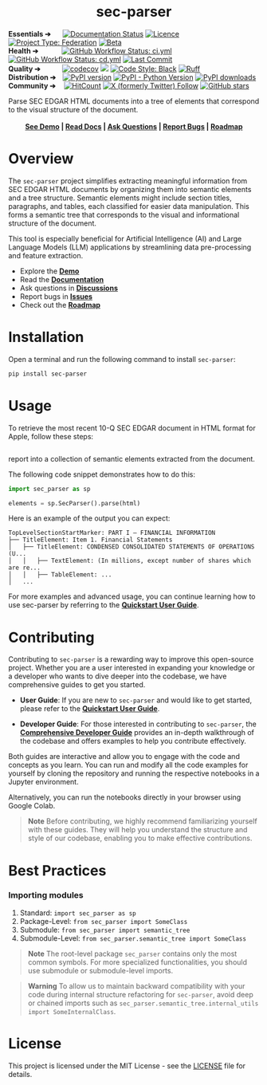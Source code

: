 <p align="center">&nbsp;</p>
<p align="center">
  <h1 align="center"><b>sec-parser</b></h1>
</p>
<p align="left">
  <!-- Using &nbsp; for alignment due to GitHub README limitations -->
  <b>Essentials ➔&nbsp;&nbsp;&nbsp;&nbsp;&nbsp;&nbsp;</b>
  <a href='https://sec-parser.readthedocs.io/en/latest/?badge=latest'><img src='https://readthedocs.org/projects/sec-parser/badge/?version=latest' alt='Documentation Status' /></a>
  <a href="LICENSE"><img src="https://img.shields.io/github/license/alphanome-ai/sec-parser.svg" alt="Licence"></a>
  <a href="https://project-types.github.io/#federation"><img src="https://img.shields.io/badge/project%20type-federation-brightgreen" alt="Project Type: Federation"></a>
  <!-- NOTE: After changing stability level here, also change it in pyproject.toml -->
  <a href="https://github.com/mkenney/software-guides/blob/master/STABILITY-BADGES.md#beta"><img src="https://img.shields.io/badge/stability-beta-33bbff.svg" alt="Beta"></a>
  <br>
  <b>Health ➔&nbsp;&nbsp;&nbsp;&nbsp;&nbsp;&nbsp;&nbsp;&nbsp;&nbsp;&nbsp;&nbsp;&nbsp;&nbsp;</b>
  <a href="https://github.com/alphanome-ai/sec-parser/actions/workflows/ci.yml"><img alt="GitHub Workflow Status: ci.yml" src="https://img.shields.io/github/actions/workflow/status/alphanome-ai/sec-parser/ci.yml?label=ci"></a>
  <a href="https://github.com/alphanome-ai/sec-parser/actions/workflows/cd.yml"><img alt="GitHub Workflow Status: cd.yml" src="https://img.shields.io/github/actions/workflow/status/alphanome-ai/sec-parser/cd.yml?label=cd"></a>
  <a href="https://github.com/alphanome-ai/sec-parser/commits/main"><img alt="Last Commit" src="https://img.shields.io/github/last-commit/alphanome-ai/sec-parser"></a>  
  <br>
  <b>Quality ➔&nbsp;&nbsp;&nbsp;&nbsp;&nbsp;&nbsp;&nbsp;&nbsp;&nbsp;&nbsp;&nbsp;&nbsp;</b>
  <a href="https://codecov.io/gh/alphanome-ai/sec-parser"><img src="https://codecov.io/gh/alphanome-ai/sec-parser/graph/badge.svg?token=KJLA96CBCN" alt="codecov" /></a>
  <a href="https://mypy-lang.org/"><img src="https://img.shields.io/badge/type%20checked-mypy-blue.svg"></a>
  <a href="https://github.com/psf/black"><img alt="Code Style: Black" src="https://img.shields.io/badge/code%20style-black-000000.svg"></a>
  <a href="https://github.com/astral-sh/ruff"><img src="https://img.shields.io/endpoint?url=https://raw.githubusercontent.com/astral-sh/ruff/main/assets/badge/v2.json" alt="Ruff"></a>
  <br>
  <b>Distribution ➔&nbsp;&nbsp;&nbsp;</b>
  <a href="https://badge.fury.io/py/sec-parser"><img src="https://badge.fury.io/py/sec-parser.svg" alt="PyPI version" /></a>
  <a href="https://pypi.org/project/sec-parser/"><img alt="PyPI - Python Version" src="https://img.shields.io/pypi/pyversions/sec-parser"></a>
  <a href="https://pypistats.org/packages/sec-parser"><img src="https://img.shields.io/pypi/dm/sec-parser.svg" alt="PyPI downloads"></a>
  <br>
  <b>Community ➔&nbsp;&nbsp;&nbsp;&nbsp;</b>
  <a href="http://hits.dwyl.com/alphanome-ai/sec-parser"><img src="https://img.shields.io/endpoint?url=https%3A%2F%2Fhits.dwyl.com%2Falphanome-ai%2Fsec-parser.json%3Fshow%3Dunique" alt="HitCount" /></a>
  <a href="https://twitter.com/alphanomeai"><img alt="X (formerly Twitter) Follow" src="https://img.shields.io/twitter/follow/alphanomeai"></a>
  <a href="https://github.com/alphanome-ai/sec-parser"><img src="https://img.shields.io/github/stars/alphanome-ai/sec-parser.svg?style=social&label=Star us on GitHub!" alt="GitHub stars"></a>
</p>

<div align="left">
  Parse SEC EDGAR HTML documents into a tree of elements that correspond to the visual structure of the document.
</div>
<br>
<div align="center">
  <b>
  <a href="https://parser.app.alphanome.dev">See Demo</a> |
  <a href="https://sec-parser.rtfd.io">Read Docs</a> |
  <a href="https://github.com/orgs/alphanome-ai/discussions">Ask Questions</a> |
  <a href="https://github.com/alphanome-ai/sec-parser/issues">Report Bugs</a> |
  <a href="https://github.com/orgs/alphanome-ai/projects/3">Roadmap</a>
  </b>
</div>
<be>

# Overview

The `sec-parser` project simplifies extracting meaningful information from SEC EDGAR HTML documents by organizing them into semantic elements and a tree structure. Semantic elements might include section titles, paragraphs, and tables, each classified for easier data manipulation. This forms a semantic tree that corresponds to the visual and informational structure of the document.

This tool is especially beneficial for Artificial Intelligence (AI) and Large Language Models (LLM) applications by streamlining data pre-processing and feature extraction.

- Explore the [**Demo**](https://parser.app.alphanome.dev/)
- Read the [**Documentation**](https://sec-parser.rtfd.io)
- Ask questions in [**Discussions**](https://github.com/orgs/alphanome-ai/discussions)
- Report bugs in [**Issues**](https://github.com/alphanome-ai/sec-parser/issues)
- Check out the [**Roadmap**](https://github.com/orgs/alphanome-ai/projects/3)

# Installation

Open a terminal and run the following command to install `sec-parser`:

```bash
pip install sec-parser
```

# Usage

To retrieve the most recent 10-Q SEC EDGAR document in HTML format for Apple, follow these steps:

```
```

report into a collection of semantic elements extracted from the document. 

The following code snippet demonstrates how to do this:

```python
import sec_parser as sp

elements = sp.SecParser().parse(html)
```
Here is an example of the output you can expect:
```
TopLevelSectionStartMarker: PART I — FINANCIAL INFORMATION
├── TitleElement: Item 1. Financial Statements
│   ├── TitleElement: CONDENSED CONSOLIDATED STATEMENTS OF OPERATIONS (U...
│   │   ├── TextElement: (In millions, except number of shares which are re...
│   │   ├── TableElement: ...
│   ...
```

For more examples and advanced usage, you can continue learning how to use sec-parser by referring to the [**Quickstart User Guide**](https://sec-parser.readthedocs.io/en/latest/notebooks/user_guide.html).

# Contributing

Contributing to `sec-parser` is a rewarding way to improve this open-source project. Whether you are a user interested in expanding your knowledge or a developer who wants to dive deeper into the codebase, we have comprehensive guides to get you started.

- **User Guide**: If you are new to `sec-parser` and would like to get started, please refer to the [**Quickstart User Guide**](https://sec-parser.readthedocs.io/en/latest/notebooks/user_guide.html).
  
- **Developer Guide**: For those interested in contributing to `sec-parser`, the [**Comprehensive Developer Guide**](https://sec-parser.readthedocs.io/en/latest/notebooks/developer_guide.html) provides an in-depth walkthrough of the codebase and offers examples to help you contribute effectively.

Both guides are interactive and allow you to engage with the code and concepts as you learn. You can run and modify all the code examples for yourself by cloning the repository and running the respective notebooks in a Jupyter environment.

Alternatively, you can run the notebooks directly in your browser using Google Colab.

> **Note**
Before contributing, we highly recommend familiarizing yourself with these guides. They will help you understand the structure and style of our codebase, enabling you to make effective contributions.

# Best Practices

### Importing modules

1. Standard: `import sec_parser as sp`
1. Package-Level: `from sec_parser import SomeClass`
1. Submodule: `from sec_parser import semantic_tree`
1. Submodule-Level: `from sec_parser.semantic_tree import SomeClass`

> **Note**
The root-level package `sec_parser` contains only the most common symbols. For more specialized functionalities, you should use submodule or submodule-level imports.

> **Warning**
To allow us to maintain backward compatibility with your code during internal structure refactoring for `sec-parser`, avoid deep or chained imports such as `sec_parser.semantic_tree.internal_utils import SomeInternalClass`.

# License
This project is licensed under the MIT License - see the [LICENSE](LICENSE) file for details.
